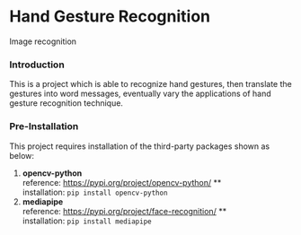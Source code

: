 # Hand Gesture Recognition
Image recognition

### Introduction
This is a project which is able to recognize hand gestures, then translate the gestures into word messages, eventually vary the applications of hand gesture recognition technique.

### Pre-Installation
This project requires installation of the third-party packages shown as below:
1. **opencv-python**\
   reference: https://pypi.org/project/opencv-python/ **\
   installation: `pip install opencv-python`
3. **mediapipe**\
   reference: https://pypi.org/project/face-recognition/ **\
   installation: `pip install mediapipe`


   
